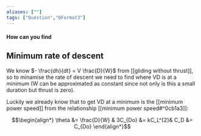 ```yaml
---
aliases: [""]
tags: ["Question","QFormat3"]
---
```


#### How can you find
## Minimum rate of descent

We know $- \frac{dh}{dt} = V \frac{D}{W}$ from [[gliding without thrust]], so to minamise the rate of descent we need to find where VD is at a minimum (W can be approximated as constant since not only is this a small duration but thrust is zero).

Luckily we already know that to get VD at a minimum is the [[minimum power speed]] from the relationship [[minimum power speed#^0cb1a3]]:

$$\begin{align*}
   \theta &= \frac{D}{W} & 3C_{Do} &= kC_L^{2}& C_D &= C_{Do}
\end{align*}$$
